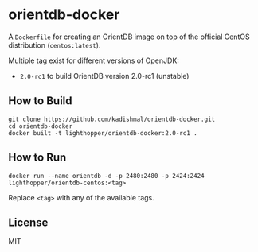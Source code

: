 # orientdb-docker

A `Dockerfile` for creating an OrientDB image on top of the official CentOS distribution (`centos:latest`).

Multiple tag exist for different versions of OpenJDK:

- `2.0-rc1` to build OrientDB version 2.0-rc1 (unstable)

## How to Build

    git clone https://github.com/kadishmal/orientdb-docker.git
    cd orientdb-docker
    docker built -t lighthopper/orientdb-docker:2.0-rc1 .

## How to Run

    docker run --name orientdb -d -p 2480:2480 -p 2424:2424 lighthopper/orientdb-centos:<tag>

Replace `<tag>` with any of the available tags.

## License

MIT